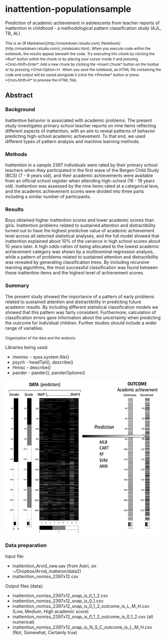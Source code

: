 # inattention-populationsample
Prediction of academic achievement in adolescents from teacher reports of inattention in childhood - a methodological pattern classification study (AJL, TB, AL)

<small>
This is an [R Markdown](http://rmarkdown.rstudio.com) [Notebook](http://rmarkdown.rstudio.com/r_notebooks.html). 
When you execute code within the notebook, the results appear beneath the code. 
Try executing this chunk by clicking the *Run* button within the chunk or by placing your cursor inside it and pressing *Cmd+Shift+Enter*. 
Add a new chunk by clicking the *Insert Chunk* button on the toolbar or by pressing *Cmd+Option+I*.
When you save the notebook, an HTML file containing the code and output will be saved alongside it (click the *Preview* button or press *Cmd+Shift+K* to preview the HTML file).
</small>


## Abstract

### Background
Inattentive behavior is associated with academic problems. The present study investigates primary school teacher reports on nine items reflecting different aspects of inattention, with an aim to reveal patterns of behavior predicting high-school academic achievement. To that end, we used different types of pattern analysis and machine learning methods. 

### Methods
Inattention in a sample 2397 individuals were rated by their primary school teachers when they participated in the first wave of the Bergen Child Study (BCS) (7 - 9 years old), and their academic achievements were available from an official school register when attending high-school (16 - 19 years old). Inattention was assessed by the nine items rated at a categorical leve, and the academic achievement scores were divided into three parts including a similar number of participants. 

### Results 
Boys obtained higher inattention scores and lower academic scores than girls. Inattention problems related to sustained attention and distractibility turned out to have the highest predictive value of academic achievement level across all selected statistical analyses, and the full model showed that inattention explained about 10\% of the variance in high school scores about 10 years later. A high odds-ration of being allocated to the lowest academic achievement category was shown by a multinominal regression analysis, while a pattern of problems related to sustained attention and distractibility was revealed by generating classification trees. By including recursive learning algorithms, the most successful classification was found between these inattention items and the highest level of achievement scores. 

### Summary 
The present study showed the importance of a pattern of early problems related to sustained attention and distractibility in predicting future academic results. By including different statistical classification models we showed that this pattern was fairly consistent. Furthermore, calculation of classification errors gave information about the uncertainty when predicting the outcome for individual children. Further studies should include a wider range of variables. 




<small>Organization of the data and the analysis:</small>

Libraries being used:

* memisc - spss.system.file()
* psych  - headTail(), describe()
* Hmisc - describe()
* pander - pander(), panderOptions()

<img src="./images/Data_to_classes_20160205_pptx.jpg" width="500px" height="500px" />

### Data preparation

Input file:

 * inattention_Arvid_new.sav (from Astri, on ~/Dropbox/Arvid_inatteion/data2)
 * inattention_nomiss_2397x12.csv
 
Output files (data):

 * inattention_nomiss_2397x12_snap_is_0_1_2.csv
 * inattention_nomiss_2397x12_snap_is_0_1.csv
 * inattention_nomiss_2397x12_snap_is_0_1_2_outcome_is_L_M_H.csv (Low, Medium, High academic score)
 * inattention_nomiss_2397x12_snap_is_0_1_2_outcome_is_0_1_2.csv (all numerical)
 * inattention_nomiss_2397x12_snap_is_N_S_C_outcome_is_L_M_H.csv (Not, Somewhat, Certainly true)
 
